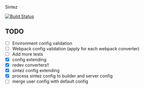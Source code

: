 Sintez

[![Build Status](https://travis-ci.org/frankland/sintez.svg)](https://travis-ci.org/frankland/sintez)

## TODO
- [ ] Environment config validation
- [ ] Webpack config validation (apply for each webpack converter)
- [ ] Add more tests
- [X] config extending
- [X] redev converters!!
- [X] sintez config extending
- [X] process sintez config to builder and server config
- [ ] merge user config with default config 
